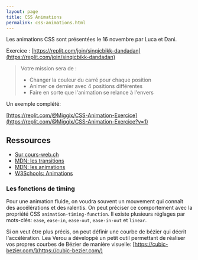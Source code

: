```yaml
---
layout: page
title: CSS Animations
permalink: css-animations.html
---
```


Les animations CSS sont présentées le 16 novembre par Luca et Dani.

Exercice : [https://replit.com/join/sinqicbikk-dandadan](https://replit.com/join/sinqicbikk-dandadan)

> Votre mission sera de :
> - Changer la couleur du carré pour chaque position
> - Animer ce dernier avec 4 positions différentes
> - Faire en sorte que l'animation se relance à l'envers

Un exemple complété:

[https://replit.com/@Miggix/CSS-Animation-Exercice](https://replit.com/@Miggix/CSS-Animation-Exercice?v=1)

## Ressources

- [Sur cours-web.ch](https://cours-web.ch/css/animations.html)
- [MDN: les transitions](https://developer.mozilla.org/fr/docs/Web/CSS/CSS_Transitions/Using_CSS_transitions)
- [MDN: les animations](https://developer.mozilla.org/fr/docs/Web/CSS/CSS_Animations/Using_CSS_animations)
- [W3Schools: Animations](https://www.w3schools.com/css/css3_animations.asp)

### Les fonctions de timing

Pour une animation fluide, on voudra souvent un mouvement qui connaît des accélérations et des ralentis. On peut préciser ce comportement avec la propriété CSS `animation-timing-function`. Il existe plusieurs réglages par mots-clés: `ease`, `ease-in`, `ease-out`, `ease-in-out` et `linear`.

Si on veut être plus précis, on peut définir une courbe de bézier qui décrit l'accélération. Lea Verou a développé un petit outil permettant de réaliser vos propres courbes de Bézier de manière
visuelle: [https://cubic-bezier.com/](https://cubic-bezier.com/)